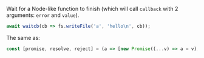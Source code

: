 Wait for a Node-like function to finish (which will call `callback`
with 2 arguments: `error` and `value`).

```js
await waitcb(cb => fs.writeFile('a', 'hello\n', cb));
```

The same as:

```js
const [promise, resolve, reject] = (a => [new Promise((...v) => a = v), ...a])();
```
